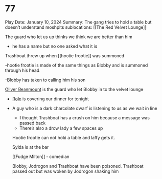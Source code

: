 # 77

Play Date: January 10, 2024
Summary: The gang tries to hold a table but doesn’t understand moshpits
sublocations: [[The Red Velvet Lounge]]

The guard who let us up thinks we think we are better than him

- he has a name but no one asked what it is

Trashboat threw up when [[hootie frootie]] was summoned

-hootie frootie is  made of the same things as Blobby and is summoned through his head.

-Blobby has taken to calling him his son

[Oliver Beanmount](Oliver%20Beanmount.md) is the guard who let Blobby in to the velvet lounge

- [Rolo](Rollo.md) is covering our dinner for tonight
- A guy who is a dark charcolate dwarf is listening to us as we wait in line
    - I thought Trashboat has a crush on him because a message was passed back
    - There’s also a drow lady a few spaces up
    
    Hootie frootie can not hold a table and laffy gets it.
    
    Sylda is at the bar
    
    [[Fudge Milton]] - comedian
    
    Blobby, Jodrogon and Trashboat have been poisoned.  Trashboat passed out but was woken by Jodrogon shaking him